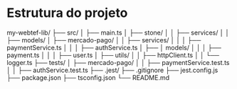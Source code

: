 
# Estrutura do projeto

my-webtef-lib/
├── src/
│   ├── main.ts
│   ├── stone/
│   │   ├── services/
│   │   ├── models/
│   ├── mercado-pago/
│   │   ├── services/
│   │   │   ├── paymentService.ts
│   │   │   ├── authService.ts
│   ├── │   models/
│   │   │   ├── payment.ts
│   │   │   ├── user.ts
│   ├── utils/
│   │   ├── httpClient.ts
│   │   └── logger.ts
├── tests/
│   ├── mercado-pago/
│   │   ├── paymentService.test.ts
│   │   ├── authService.test.ts
├── .jest/
├── .gitignore
├── jest.config.js
├── package.json
├── tsconfig.json
└── README.md
